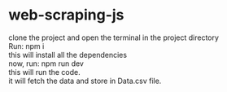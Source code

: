 # web-scraping-js
clone the project and open the terminal in the project directory<br />
Run: npm i <br />
this will install all the dependencies<br />
now, run: npm run dev<br />
this will run the code.<br />
it will fetch the data and store in Data.csv file.<br />
